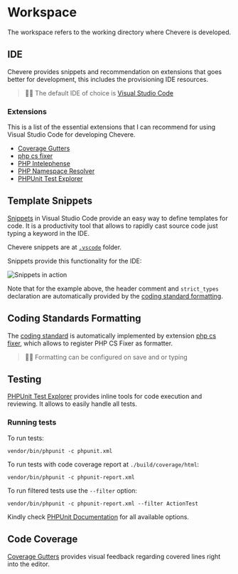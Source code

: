 # Workspace

The workspace refers to the working directory where Chevere is developed.

## IDE

Chevere provides snippets and recommendation on extensions that goes better for development, this includes the provisioning IDE resources.

> 🧔🏾 The default IDE of choice is [Visual Studio Code](https://code.visualstudio.com/)

### Extensions

This is a list of the essential extensions that I can recommend for using Visual Studio Code for developing Chevere.

* [Coverage Gutters](https://marketplace.visualstudio.com/items?itemName=ryanluker.vscode-coverage-gutters)
* [php cs fixer](https://marketplace.visualstudio.com/items?itemName=junstyle.php-cs-fixer)
* [PHP Intelephense](https://marketplace.visualstudio.com/items?itemName=bmewburn.vscode-intelephense-client)
* [PHP Namespace Resolver](https://marketplace.visualstudio.com/items?itemName=MehediDracula.php-namespace-resolver)
* [PHPUnit Test Explorer](https://marketplace.visualstudio.com/items?itemName=recca0120.vscode-phpunit)

## Template Snippets

[Snippets](https://code.visualstudio.com/docs/editor/userdefinedsnippets) in Visual Studio Code provide an easy way to define templates for code. It is a productivity tool that allows to rapidly cast source code just typing a keyword in the IDE.

Chevere snippets are at [`.vscode`](https://github.com/chevere/chevere/tree/master/.vscode) folder.

Snippets provide this functionality for the IDE:

![Snippets in action](./../../src/screen/snippets-in-action.gif "Snippets in action")

Note that for the example above, the header comment and `strict_types` declaration are automatically provided by the [coding standard formatting](#coding-standards-formatting).

## Coding Standards Formatting

The [coding standard](../coding/coding-standard.md) is automatically implemented by extension [php cs fixer](https://marketplace.visualstudio.com/items?itemName=junstyle.php-cs-fixer), which allows to register PHP CS Fixer as formatter.

> 🧙🏾 Formatting can be configured on save and or typing

## Testing

[PHPUnit Test Explorer](https://marketplace.visualstudio.com/items?itemName=recca0120.vscode-phpunit) provides inline tools for code execution and reviewing. It allows to easily handle all tests.

### Running tests

To run tests:

```shell
vendor/bin/phpunit -c phpunit.xml
```

To run tests with code coverage report at `./build/coverage/html`:

```shell
vendor/bin/phpunit -c phpunit-report.xml
```

To run filtered tests use the `--filter` option:

```shell
vendor/bin/phpunit -c phpunit-report.xml --filter ActionTest
```

Kindly check [PHPUnit Documentation](https://phpunit.de/documentation.html) for all available options.

## Code Coverage

[Coverage Gutters](https://marketplace.visualstudio.com/items?itemName=ryanluker.vscode-coverage-gutters) provides visual feedback regarding covered lines right into the editor.
